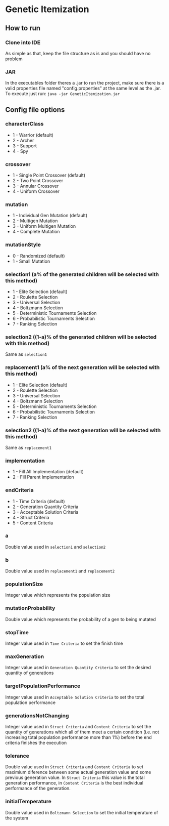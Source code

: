 # Genetic Itemization
## How to run
### Clone into IDE
As simple as that, keep the file structure as is and you should have no problem
### JAR
In the executables folder theres a .jar to run the project, make sure there is a valid properties file named "config.properties" at the same level as the .jar. To execute just run:
`java -jar GeneticItemization.jar`

## Config file options
### characterClass
- 1 - Warrior (default)
- 2 - Archer
- 3 - Support
- 4 - Spy

### crossover
- 1 - Single Point Crossover (default)
- 2 - Two Point Crossover
- 3 - Annular Crossover
- 4 - Uniform Crossover

### mutation
- 1 - Individual Gen Mutation (default)
- 2 - Multigen Mutation
- 3 - Uniform Multigen Mutation
- 4 - Complete Mutation

### mutationStyle
- 0 - Randomized (default)
- 1 - Small Mutation

### selection1 (a% of the generated children will be selected with this method)
- 1 - Elite Selection (default)
- 2 - Roulette Selection
- 3 - Universal Selection
- 4 - Boltzmann Selection
- 5 - Deterministic Tournaments Selection
- 6 - Probabilistic Tournaments Selection
- 7 - Ranking Selection

### selection2 ((1-a)% of the generated children will be selected with this method)
Same as `selection1`

### replacement1 (a% of the next generation will be selected with this method)
- 1 - Elite Selection (default)
- 2 - Roulette Selection
- 3 - Universal Selection
- 4 - Boltzmann Selection
- 5 - Deterministic Tournaments Selection
- 6 - Probabilistic Tournaments Selection
- 7 - Ranking Selection

### selection2 ((1-a)% of the next generation will be selected with this method)
Same as `replacement1`

### implementation
- 1 - Fill All Implementation (default)
- 2 - Fill Parent Implementation

### endCriteria
- 1 - Time Criteria (default)
- 2 - Generation Quantity Criteria
- 3 - Acceptable Solution Criteria
- 4 - Struct Criteria
- 5 - Content Criteria

### a
Double value used in `selection1` and `selection2`

### b
Double value used in `replacement1` and `replacement2`

### populationSize
Integer value which represents the population size

### mutationProbability
Double value which represents the probability of a gen to being mutated

### stopTime
Integer value used in `Time Criteria` to set the finish time

### maxGeneration
Integer value used in `Generation Quantity Criteria` to set the desired quantity of generations

### targetPopulationPerformance
Integer value used in `Acceptable Solution Criteria` to set the total population performance

### generationsNotChanging
Integer value used in `Struct Criteria` and `Content Criteria` to set the quantity of generations which all of them meet a certain condition (i.e. not increasing total population performance more than 1%) before the end criteria finishes the execution 

### tolerance
Double value used in `Struct Criteria` and `Content Criteria` to set maximium diference between some actual generation value and some previous generation value. In `Struct Criteria` this value is the total generation performance, in `Content Criteria` is the best individual performance of the generation.

### initialTemperature
Double value used in `Boltzmann Selection` to set the initial temperature of the system
